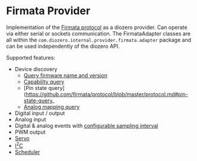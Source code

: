 # Firmata Provider

Implementation of the [Firmata protocol](https://github.com/firmata/protocol) as a diozero provider.
Can operate via either serial or sockets communication. The FirmataAdapter classes are all within
the `com.diozero.internal.provider.firmata.adapter` package and can be used independently of the diozero
API.

Supported features:

* Device discovery
    * [Query firmware name and version](https://github.com/firmata/protocol/blob/master/protocol.md#query-firmware-name-and-version)
    * [Capability query](https://github.com/firmata/protocol/blob/master/protocol.md#capability-query)
    * [Pin state query](https://github.com/firmata/protocol/blob/master/protocol.md#pin-state-query_
    * [Analog mapping query](https://github.com/firmata/protocol/blob/master/protocol.md#analog-mapping-query)
* Digital input / output
* Analog input
* Digital & analog events with [configurable sampling interval](https://github.com/firmata/protocol/blob/master/protocol.md#sampling-interval)
* PWM output
* [Servo](https://github.com/firmata/protocol/blob/master/servos.md)
* [I<sup>2</sup>C](https://github.com/firmata/protocol/blob/master/i2c.md)
* [Scheduler](https://github.com/firmata/protocol/blob/master/scheduler.md)
